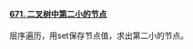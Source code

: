 #### [671. 二叉树中第二小的节点](https://leetcode.cn/problems/second-minimum-node-in-a-binary-tree/)

层序遍历，用set保存节点值，求出第二小的节点。
